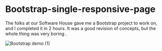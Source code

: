 
# Bootstrap-single-responsive-page

The folks at our Software House gave me a Bootstrap project to work on, and I completed it in 2 hours. It was a good revision of concepts, but the whole thing was very boring .

![Bootstrap demo (1)](https://github.com/Huzaifa-alt/bootstrap-second-project/assets/52272757/e94231cd-545e-41cc-bc27-ad9dac64bd88)
